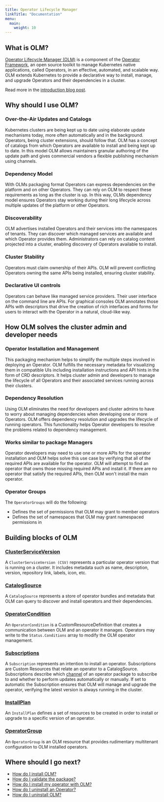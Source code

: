 ```yaml
---
title: Operator Lifecycle Manager
linkTitle: "Documentation"
menu:
  main:
    weight: 10
---
```


## What is OLM?

[Operator Lifecycle Manager (OLM)](https://github.com/operator-framework/operator-lifecycle-manager) is a component of the [Operator Framework](https://github.com/operator-framework), an open source toolkit to manage Kubernetes native applications, called Operators, in an effective, automated, and scalable way. OLM extends Kubernetes to provide a declarative way to install, manage, and upgrade Operators and their dependencies in a cluster.

Read more in the [introduction blog post](https://operatorhub.io/what-is-an-operator).

## Why should I use OLM?

### Over-the-Air Updates and Catalogs

Kubernetes clusters are being kept up to date using elaborate update mechanisms today, more often automatically and in the background. Operators, being cluster extensions, should follow that. OLM has a concept of catalogs from which Operators are available to install and being kept up to date. In this model OLM allows maintainers granular authoring of the update path and gives commercial vendors a flexible publishing mechanism using channels.

### Dependency Model

With OLMs packaging format Operators can express dependencies on the platform and on other Operators. They can rely on OLM to respect these requirements as long as the cluster is up. In this way, OLMs dependency model ensures Operators stay working during their long lifecycle across multiple updates of the platform or other Operators.

### Discoverability

OLM advertises installed Operators and their services into the namespaces of tenants. They can discover which managed services are available and which Operator provides them. Administrators can rely on catalog content projected into a cluster, enabling discovery of Operators available to install.

### Cluster Stability

Operators must claim ownership of their APIs. OLM will prevent conflicting Operators owning the same APIs being installed, ensuring cluster stability.

### Declarative UI controls

Operators can behave like managed service providers. Their user interface on the command line are APIs. For graphical consoles OLM annotates those APIs with descriptors that drive the creation of rich interfaces and forms for users to interact with the Operator in a natural, cloud-like way. 


## How OLM solves the cluster admin and developer needs

### Operator Installation and Management

This packaging mechanism helps to simplify the multiple steps involved in deploying an Operator. OLM fulfills the necessary metadata for visualizing them in compatible UIs including installation instructions and API hints in the form of CRD descriptors. It helps cluster admin and developers to manage the lifecycle of all Operators and their associated services running across their clusters.

### Dependency Resolution

Using OLM eliminates the need for developers and cluster admins to have to worry about managing dependencies when developing one or more Operators. OLM offers dependency resolution and upgrades the lifecycle of running operators. This functionality helps Operator developers to resolve the problems related to dependency management.

### Works similar to package Managers

Operator developers may need to use one or more APIs for the operator installation and OLM helps solve this use case by verifying that all of the required APIs are available for the operator. OLM will attempt to find an operator that owns those missing required APIs and install it. If there are no operator that satisfy the required APIs, then OLM won't install the main operator.

### Operator Groups

The `OperatorGroups` will do the following:

* Defines the set of permissions that OLM may grant to member operators
* Defines the set of namespaces that OLM may grant namespaced permissions in

## Building blocks of OLM

### [ClusterServiceVersion](/docs/concepts/crds/clusterserviceversion)

A `ClusterServiceVersion (CSV)` represents a particular operator version that is running on a cluster. It includes metadata such as name, description, version, repository link, labels, icon, etc.

### [CatalogSource](/docs/concepts/crds/catalogsource/)

A `CatalogSource` represents a store of operator bundles and metadata that OLM can query to discover and install operators and their dependencies.

### [OperatorCondition](/docs/concepts/crds/operatorcondition/)

An `OperatorCondition` is a CustomResourceDefinition that creates a communication between OLM and an operator it manages. Operators may write to the `Status.Conditions` array to modify the OLM operator management.

### [Subscriptions](/docs/concepts/crds/subscription)

A `Subscription` represents an intention to install an operator. Subscriptions are Custom Resources that relate an operator to a CatalogSource. Subscriptions describe which [channel](/docs/glossary/#channel) of an operator package to subscribe to and whether to perform updates automatically or manually. If set to automatic the Subscription ensures that OLM will manage and upgrade the operator, verifying the latest version is always running in the cluster.

### [InstallPlan](/docs/concepts/crds/installplan/)

An `InstallPlan` defines a set of resources to be created in order to install or upgrade to a specific version of an operator.

### [OperatorGroup](/docs/concepts/crds/operatorgroup/)

An `OperatorGroup` is an OLM resource that provides rudimentary multitenant configuration to OLM installed operators.

## Where should I go next?

- [How do I install OLM?](/docs/getting-started/)
- [How do I validate the package?](/docs/tasks/validate-package)
- [How do I install my operator with OLM?](/docs/tasks/install-operator-with-olm/)
- [How do I uninstall an Operator?](/docs/tasks/uninstall-operator)
- [How do I uninstall OLM?](/docs/tasks/uninstall-olm)
